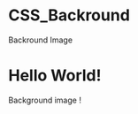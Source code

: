 # CSS_Backround
Backround Image
<html>
<head>
<style>
body {
  background-image: url("paper.gif");
}
</style>
</head>
<body>

<h1>Hello World!</h1>

<p>Background image !</p>

</body>
</html>
